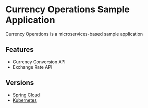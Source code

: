 # Currency Operations Sample Application
Currency Operations is a microservices-based sample application

## Features
- Currency Conversion API
- Exchange Rate API

## Versions 
- [Spring Cloud](spring-cloud/)
- [Kubernetes](kubernetes/)
